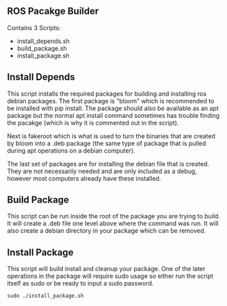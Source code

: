ROS Pacakge Builder 
---
Contains 3 Scripts:
- install_depends.sh
- build_package.sh
- install_package.sh

Install Depends
---
This script installs the required packages for building and installing ros debian packages. The first package is "bloom" which is recommended to be installed with pip install. The package should also be available as an apt package but the normal apt install command sometimes has trouble finding the pacakge (which is why it is commented out in the script).

Next is fakeroot which is what is used to turn the binaries that are created by bloom into a .deb package (the same type of package that is pulled during apt operations on a debian computer).

The last set of packages are for installing the debian file that is created. They are not necessarily needed and are only included as a debug, however most computers already have these installed. 

Build Package
---
This script can be run inside the root of the package you are trying to build. It will create a .deb file one level above where the command was run. It will also create a debian directory in your package which can be removed. 

Install Package 
---
This script will build install and cleanup your package. One of the later operations in the package will require sudo usage so either run the script itself as sudo or be ready to input a sudo password. 

```
sudo ./install_package.sh
```
